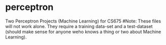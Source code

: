 # perceptron
Two Perceptron Projects (Machine Learning) for CS675
#Note:
These files will not work alone. They require  a training data-set and a test-dataset (should make sense for anyone weho knows a thing or two about Machine Learning).
